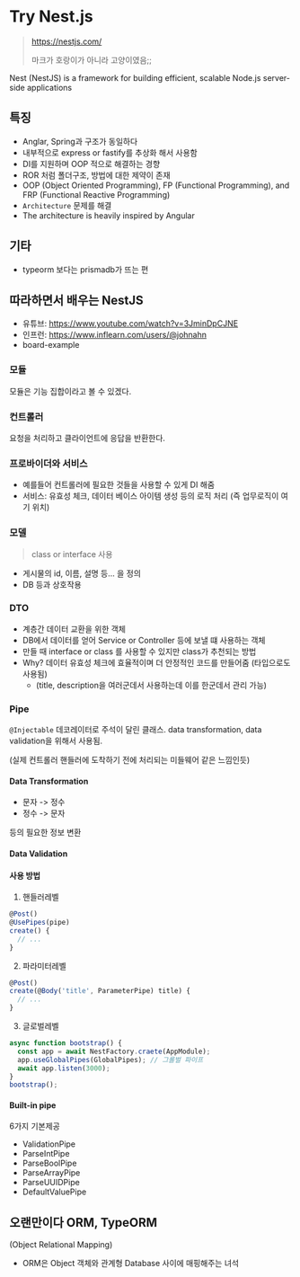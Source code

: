 # Try Nest.js

> https://nestjs.com/
>
> 마크가 호랑이가 아니라 고양이였음;;

Nest (NestJS) is a framework for building efficient, scalable Node.js server-side applications

## 특징

- Anglar, Spring과 구조가 동일하다
- 내부적으로 express or fastify를 추상화 해서 사용함
- DI를 지원하며 OOP 적으로 해결하는 경향
- ROR 처럼 폴더구조, 방법에 대한 제약이 존재
- OOP (Object Oriented Programming), FP (Functional Programming), and FRP (Functional Reactive Programming)
- `Architecture` 문제를 해결
- The architecture is heavily inspired by Angular

## 기타

- typeorm 보다는 prismadb가 뜨는 편

## 따라하면서 배우는 NestJS

- 유튜브: https://www.youtube.com/watch?v=3JminDpCJNE
- 인프런: https://www.inflearn.com/users/@johnahn
- board-example

### 모듈

모듈은 기능 집합이라고 볼 수 있겠다.

### 컨트롤러

요청을 처리하고 클라이언트에 응답을 반환한다.

### 프로바이더와 서비스

- 예를들어 컨트롤러에 필요한 것들을 사용할 수 있게 DI 해줌
- 서비스: 유효성 체크, 데이터 베이스 아이템 생성 등의 로직 처리 (즉 업무로직이 여기 위치)

### 모델

> class or interface 사용

- 게시물의 id, 이름, 설명 등... 을 정의
- DB 등과 상호작용

### DTO

- 계층간 데이터 교환을 위한 객체
- DB에서 데이터를 얻어 Service or Controller 등에 보낼 떄 사용하는 객체
- 만들 때 interface or class 를 사용할 수 있지만 class가 추천되는 방법
- Why? 데이터 유효성 체크에 효율적이며 더 안정적인 코드를 만들어줌 (타입으로도 사용됨)
  - (title, description을 여러군데서 사용하는데 이를 한군데서 관리 가능)

### Pipe

`@Injectable` 데코레이터로 주석이 달린 클래스. data transformation, data validation을 위해서 사용됨.

(실제 컨트롤러 핸들러에 도착하기 전에 처리되는 미들웨어 같은 느낌인듯)

#### Data Transformation

- 문자 -> 정수
- 정수 -> 문자

등의 필요한 정보 변환

#### Data Validation

#### 사용 방법

1. 핸들러레벨

```ts
@Post()
@UsePipes(pipe)
create() {
  // ...
}
```

2. 파라미터레벨

```ts
@Post()
create(@Body('title', ParameterPipe) title) {
  // ...
}
```

3. 글로벌레벨

```ts
async function bootstrap() {
  const app = await NestFactory.craete(AppModule);
  app.useGlobalPipes(GlobalPipes); // 그롤벌 파이프
  await app.listen(3000);
}
bootstrap();
```

#### Built-in pipe

6가지 기본제공

- ValidationPipe
- ParseIntPipe
- ParseBoolPipe
- ParseArrayPipe
- ParseUUIDPipe
- DefaultValuePipe

## 오랜만이다 ORM, TypeORM

(Object Relational Mapping)

- ORM은 Object 객체와 관계형 Database 사이에 매핑해주는 녀석
